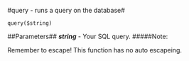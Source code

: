 #query - runs a query on the database#

```
query($string)

```
##Parameters##
***string*** - Your SQL query.
#####Note:

Remember to escape! This function has no auto escapeing.
